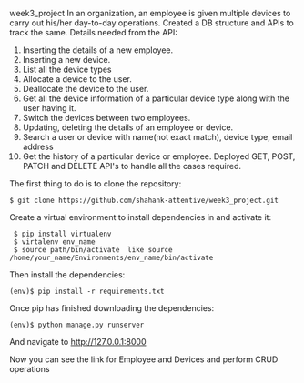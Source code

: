 week3_project
In an organization, an employee is given multiple devices to carry out his/her day-to-day operations. Created a DB structure and APIs to track the same. Details needed from the API:

1. Inserting the details of a new employee.
2. Inserting a new device.
3. List all the device types
4. Allocate a device to the user.
5. Deallocate the device to the user.
6. Get all the device information of a particular device type along with the user having it.
7. Switch the devices between two employees.
8. Updating, deleting the details of an employee or device.
9. Search a user or device with name(not exact match), device type, email address
10. Get the history of a particular device or employee.
Deployed GET, POST, PATCH and DELETE API's to handle all the cases required.

The first thing to do is to clone the repository:

    $ git clone https://github.com/shahank-attentive/week3_project.git
Create a virtual environment to install dependencies in and activate it:

     $ pip install virtualenv
     $ virtalenv env_name
     $ source path/bin/activate  like source /home/your_name/Environments/env_name/bin/activate
Then install the dependencies:

    (env)$ pip install -r requirements.txt
Once pip has finished downloading the dependencies:

    (env)$ python manage.py runserver
And navigate to http://127.0.0.1:8000

Now you can see the link for Employee and Devices and perform CRUD operations
